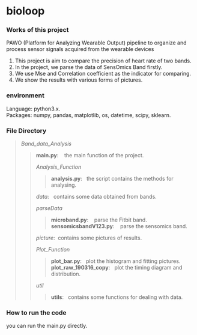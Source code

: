 # bioloop
### Works of this project
 PAWO (Platform for Analyzing Wearable Output) pipeline to organize and process sensor signals acquired from the wearable devices

1. This project is aim to compare the precision of heart rate of two bands.
2. In the project, we parse the data of SensOmics Band firstly.
3. We use Mse and Correlation coefficient as the indicator for comparing.
4. We show the results with various forms of pictures.
### environment
Language:  python3.x.  
Packages:  numpy, pandas, matplotlib, os, datetime, scipy, sklearn.
### File Directory
> *Band_data_Analysis*  
>> **main.py**: &nbsp;&nbsp; the main function of the project.  
>>  
>> *Analysis_Function*  
>>> **analysis.py**:&nbsp;&nbsp; the script contains the methods for analysing.
>>  
>> *data*: &nbsp;&nbsp;contains some data obtained from bands. 
>>  
>> *parseData*  
>>> **microband.py**: &nbsp;&nbsp; parse the Fitbit band.    
>> **sensomicsbandV123.py**: &nbsp;&nbsp; parse the sensomics band.
>>  
>> *picture*:&nbsp;&nbsp;contains some pictures of results. 
>>  
>> *Plot_Function* 
>>  
>>> **plot_bar.py**: &nbsp;&nbsp;plot the histogram and fitting pictures.  
>>> **plot_raw_190316_copy**: &nbsp;&nbsp;plot the timing diagram and distribution.  
>>  
>> *util*  
>>> **utils**: &nbsp;&nbsp;contains some functions for dealing with data.  

### How to run the code
you can run the main.py directly.
